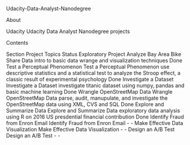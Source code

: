Udacity-Data-Analyst-Nanodegree

About

Udacity Udacity Data Analyst Nanodegree projects

Contents

Section	Project	Topics	Status
Exploratory Project	Analyze Bay Area Bike Share Data	intro to basic data wrange and visualization techniques	Done
Test a Perceptual Phenomenon	Test a Perceptual Phenomenon	use descriptive statistics and a statistical test to analyze the Stroop effect, a classic result of experimental psychology	Done
Investigate a Dataset	Investigate a Dataset	investigate titanic dataset using numpy, pandas and basic machine learning	Done
Wrangle OpenStreetMap Data	Wrangle OpenStreetMap Data	parse, audit, manupulate, and investigate the OpenStreetMap data using XML, CVS and SQL	Done
Explore and Summarize Data	Explore and Summarize Data	exploratory data analysis using R on 2016 US presdential financial contribution	Done
Identify Fraud from Enron Email	Identify Fraud from Enron Email	-	-
Make Effective Data Visualization	Make Effective Data Visualization	-	-
Design an A/B Test	Design an A/B Test	-	-

